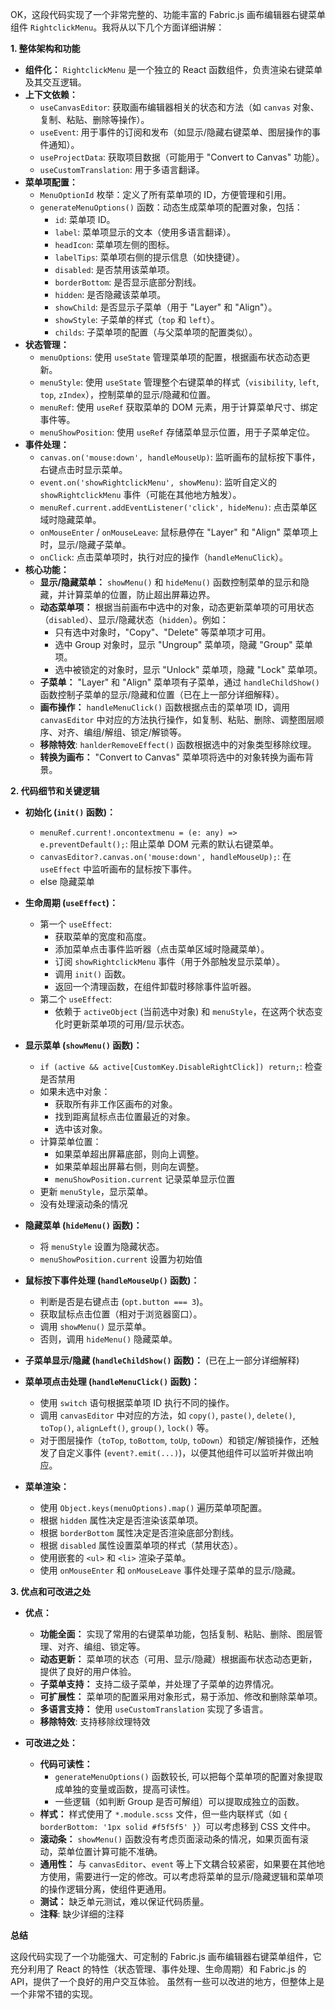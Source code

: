 OK，这段代码实现了一个非常完整的、功能丰富的 Fabric.js 画布编辑器右键菜单组件 `RightclickMenu`。我将从以下几个方面详细讲解：

**1. 整体架构和功能**

*   **组件化：**  `RightclickMenu` 是一个独立的 React 函数组件，负责渲染右键菜单及其交互逻辑。
*   **上下文依赖：**
    *   `useCanvasEditor`:  获取画布编辑器相关的状态和方法（如 `canvas` 对象、复制、粘贴、删除等操作）。
    *   `useEvent`:  用于事件的订阅和发布（如显示/隐藏右键菜单、图层操作的事件通知）。
    *   `useProjectData`:  获取项目数据（可能用于 "Convert to Canvas" 功能）。
    *   `useCustomTranslation`: 用于多语言翻译。
*   **菜单项配置：**
    *   `MenuOptionId` 枚举：定义了所有菜单项的 ID，方便管理和引用。
    *   `generateMenuOptions()` 函数：动态生成菜单项的配置对象，包括：
        *   `id`: 菜单项 ID。
        *   `label`: 菜单项显示的文本（使用多语言翻译）。
        *   `headIcon`: 菜单项左侧的图标。
        *   `labelTips`: 菜单项右侧的提示信息（如快捷键）。
        *   `disabled`: 是否禁用该菜单项。
        *   `borderBottom`: 是否显示底部分割线。
        *   `hidden`: 是否隐藏该菜单项。
        *   `showChild`: 是否显示子菜单（用于 "Layer" 和 "Align"）。
        *   `showStyle`: 子菜单的样式（`top` 和 `left`）。
        *   `childs`: 子菜单项的配置（与父菜单项的配置类似）。
*   **状态管理：**
    *   `menuOptions`:  使用 `useState` 管理菜单项的配置，根据画布状态动态更新。
    *   `menuStyle`:  使用 `useState` 管理整个右键菜单的样式（`visibility`, `left`, `top`, `zIndex`），控制菜单的显示/隐藏和位置。
    *   `menuRef`:  使用 `useRef` 获取菜单的 DOM 元素，用于计算菜单尺寸、绑定事件等。
    *   `menuShowPosition`: 使用 `useRef` 存储菜单显示位置，用于子菜单定位。
*   **事件处理：**
    *   `canvas.on('mouse:down', handleMouseUp)`:  监听画布的鼠标按下事件，右键点击时显示菜单。
    *   `event.on('showRightclickMenu', showMenu)`:  监听自定义的 `showRightclickMenu` 事件（可能在其他地方触发）。
    *   `menuRef.current.addEventListener('click', hideMenu)`:  点击菜单区域时隐藏菜单。
    *   `onMouseEnter` / `onMouseLeave`: 鼠标悬停在 "Layer" 和 "Align" 菜单项上时，显示/隐藏子菜单。
    *   `onClick`: 点击菜单项时，执行对应的操作（`handleMenuClick`）。
*   **核心功能：**
    *   **显示/隐藏菜单：**  `showMenu()` 和 `hideMenu()` 函数控制菜单的显示和隐藏，并计算菜单的位置，防止超出屏幕边界。
    *   **动态菜单项：**  根据当前画布中选中的对象，动态更新菜单项的可用状态（`disabled`）、显示/隐藏状态（`hidden`）。例如：
        *   只有选中对象时，"Copy"、"Delete" 等菜单项才可用。
        *   选中 Group 对象时，显示 "Ungroup" 菜单项，隐藏 "Group" 菜单项。
        *   选中被锁定的对象时，显示 "Unlock" 菜单项，隐藏 "Lock" 菜单项。
    *   **子菜单：**  "Layer" 和 "Align" 菜单项有子菜单，通过 `handleChildShow()` 函数控制子菜单的显示/隐藏和位置（已在上一部分详细解释）。
    *   **画布操作：**  `handleMenuClick()` 函数根据点击的菜单项 ID，调用 `canvasEditor` 中对应的方法执行操作，如复制、粘贴、删除、调整图层顺序、对齐、编组/解组、锁定/解锁等。
    *   **移除特效**: `hanlderRemoveEffect()` 函数根据选中的对象类型移除纹理。
    *   **转换为画布：**  "Convert to Canvas" 菜单项将选中的对象转换为画布背景。

**2. 代码细节和关键逻辑**

*   **初始化 (`init()` 函数)：**
    *   `menuRef.current!.oncontextmenu = (e: any) => e.preventDefault();`:  阻止菜单 DOM 元素的默认右键菜单。
    *   `canvasEditor?.canvas.on('mouse:down', handleMouseUp);`:  在 `useEffect` 中监听画布的鼠标按下事件。
    *   else 隐藏菜单

*   **生命周期 (`useEffect`)：**
    *   第一个 `useEffect`:
        *   获取菜单的宽度和高度。
        *   添加菜单点击事件监听器（点击菜单区域时隐藏菜单）。
        *   订阅 `showRightclickMenu` 事件（用于外部触发显示菜单）。
        *   调用 `init()` 函数。
        *   返回一个清理函数，在组件卸载时移除事件监听器。
    *   第二个 `useEffect`:
        *   依赖于 `activeObject` (当前选中对象) 和 `menuStyle`，在这两个状态变化时更新菜单项的可用/显示状态。

*   **显示菜单 (`showMenu()` 函数)：**
    *   `if (active && active[CustomKey.DisableRightClick]) return;`: 检查是否禁用
    *   如果未选中对象：
        *   获取所有非工作区画布的对象。
        *   找到距离鼠标点击位置最近的对象。
        *   选中该对象。
    *   计算菜单位置：
        *   如果菜单超出屏幕底部，则向上调整。
        *   如果菜单超出屏幕右侧，则向左调整。
        *   `menuShowPosition.current` 记录菜单显示位置
    *   更新 `menuStyle`，显示菜单。
    *   没有处理滚动条的情况

*   **隐藏菜单 (`hideMenu()` 函数)：**
    *   将 `menuStyle` 设置为隐藏状态。
    *   `menuShowPosition.current` 设置为初始值

*   **鼠标按下事件处理 (`handleMouseUp()` 函数)：**
    *   判断是否是右键点击 (`opt.button === 3`)。
    *   获取鼠标点击位置（相对于浏览器窗口）。
    *   调用 `showMenu()` 显示菜单。
    *   否则，调用 `hideMenu()` 隐藏菜单。

*   **子菜单显示/隐藏 (`handleChildShow()` 函数)：** (已在上一部分详细解释)

*   **菜单项点击处理 (`handleMenuClick()` 函数)：**
    *   使用 `switch` 语句根据菜单项 ID 执行不同的操作。
    *   调用 `canvasEditor` 中对应的方法，如 `copy()`, `paste()`, `delete()`, `toTop()`, `alignLeft()`, `group()`, `lock()` 等。
    *   对于图层操作（`toTop`, `toBottom`, `toUp`, `toDown`）和锁定/解锁操作，还触发了自定义事件 (`event?.emit(...)`)，以便其他组件可以监听并做出响应。

*   **菜单渲染：**
    *   使用 `Object.keys(menuOptions).map()` 遍历菜单项配置。
    *   根据 `hidden` 属性决定是否渲染该菜单项。
    *   根据 `borderBottom` 属性决定是否渲染底部分割线。
    *   根据 `disabled` 属性设置菜单项的样式（禁用状态）。
    *   使用嵌套的 `<ul>` 和 `<li>` 渲染子菜单。
    *   使用 `onMouseEnter` 和 `onMouseLeave` 事件处理子菜单的显示/隐藏。

**3. 优点和可改进之处**

*   **优点：**
    *   **功能全面：**  实现了常用的右键菜单功能，包括复制、粘贴、删除、图层管理、对齐、编组、锁定等。
    *   **动态更新：**  菜单项的状态（可用、显示/隐藏）根据画布状态动态更新，提供了良好的用户体验。
    *   **子菜单支持：**  支持二级子菜单，并处理了子菜单的边界情况。
    *   **可扩展性：**  菜单项的配置采用对象形式，易于添加、修改和删除菜单项。
    *   **多语言支持：**  使用 `useCustomTranslation` 实现了多语言。
    * **移除特效**: 支持移除纹理特效

*   **可改进之处：**
    *   **代码可读性：**
        *   `generateMenuOptions()` 函数较长, 可以把每个菜单项的配置对象提取成单独的变量或函数，提高可读性。
        *   一些逻辑（如判断 Group 是否可解组）可以提取成独立的函数。
    *   **样式：**  样式使用了 `*.module.scss` 文件，但一些内联样式（如 `{ borderBottom: '1px solid #f5f5f5' }`）可以考虑移到 CSS 文件中。
    *   **滚动条：**  `showMenu()` 函数没有考虑页面滚动条的情况，如果页面有滚动，菜单位置计算可能不准确。
    *   **通用性：**  与 `canvasEditor`、`event` 等上下文耦合较紧密，如果要在其他地方使用，需要进行一定的修改。可以考虑将菜单的显示/隐藏逻辑和菜单项的操作逻辑分离，使组件更通用。
    *   **测试：**  缺乏单元测试，难以保证代码质量。
    *  **注释**: 缺少详细的注释

**总结**

这段代码实现了一个功能强大、可定制的 Fabric.js 画布编辑器右键菜单组件，它充分利用了 React 的特性（状态管理、事件处理、生命周期）和 Fabric.js 的 API，提供了一个良好的用户交互体验。 虽然有一些可以改进的地方，但整体上是一个非常不错的实现。

